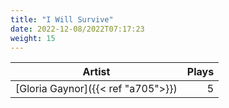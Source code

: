 ```yaml
---
title: "I Will Survive"
date: 2022-12-08/2022T07:17:23
weight: 15
---
```




 Artist | Plays 
----- | -----:
[Gloria Gaynor]({{< ref "a705">}}) | 5
